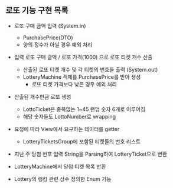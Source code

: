 ## 로또 기능 구현 목록

* 로또 구매 금액 입력 (System.in)
    * PurchasePrice(DTO)
    * 양의 정수가 아닐 경우 예외 처리
    
* 입력 로또 구매 금액 / 로또 가격(1000) 으로 로또 티켓 개수 산출
    * 산출된 로또 티켓 개수 및 각 티켓의 번호들 출력 (System.out)
    * LotteryMachine 객체를 PurchasePrice를 받아 생성
        * 로또 티켓 가격보다 낮은 경우 예외 처리
        
* 산출된 개수만큼 로또 생성
    * LottoTicket은 중복없는 1~45 랜덤 숫자 6개로 이루어짐
    * 해당 숫자들도 LottoNumber로 wrapping
    
* 요청에 따라 View에서 요구하는 데이터를 getter
    * LotteryTicketsGroup에 포함된 티켓들의 번호 리스트
    
* 지난 주 당첨 번호 입력 String을 Parsing하여 LotteryTicket으로 변환

* LotteryMachine에서 당첨 티켓 목록 반환

* Lottery의 랭킹 관련 상수 정의한 Enum 기능
